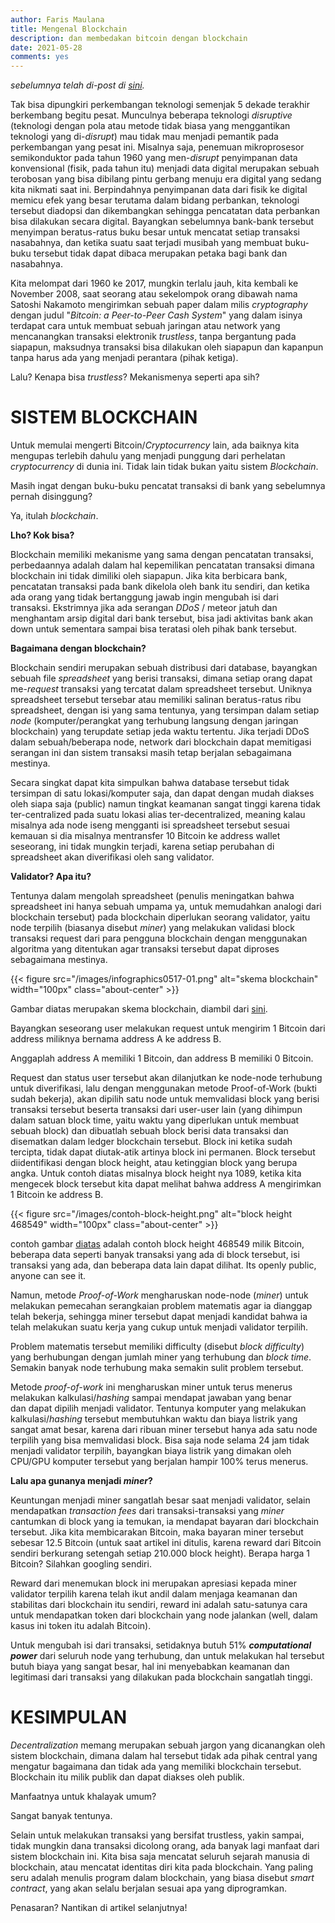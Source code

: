```yaml
---
author: Faris Maulana
title: Mengenal Blockchain
description: dan membedakan bitcoin dengan blockchain
date: 2021-05-28
comments: yes
---
```



*sebelumnya telah di-post di [sini](https://sutasomablog.wordpress.com/2017/05/28/mengenal-blockchain/).*

Tak bisa dipungkiri perkembangan teknologi semenjak 5 dekade terakhir berkembang begitu pesat. Munculnya beberapa teknologi *disruptive* (teknologi dengan pola atau metode tidak biasa yang menggantikan teknologi yang di-*disrupt*) mau tidak mau menjadi pemantik pada perkembangan yang pesat ini. Misalnya saja, penemuan mikroprosesor semikonduktor pada tahun 1960 yang men-*disrupt* penyimpanan data konvensional (fisik, pada tahun itu) menjadi data digital merupakan sebuah terobosan yang bisa dibilang pintu gerbang menuju era digital yang sedang kita nikmati saat ini. Berpindahnya penyimpanan data dari fisik ke digital memicu efek yang besar terutama dalam bidang perbankan, teknologi tersebut diadopsi dan dikembangkan sehingga pencatatan data perbankan bisa dilakukan secara digital. Bayangkan sebelumnya bank-bank tersebut menyimpan beratus-ratus buku besar untuk mencatat setiap transaksi nasabahnya, dan ketika suatu saat terjadi musibah yang membuat buku-buku tersebut tidak dapat dibaca merupakan petaka bagi bank dan nasabahnya.

Kita melompat dari 1960 ke 2017, mungkin terlalu jauh, kita kembali ke November 2008, saat seorang atau sekelompok orang dibawah nama Satoshi Nakamoto mengirimkan sebuah paper dalam milis *cryptography* dengan judul "*Bitcoin: a Peer-to-Peer Cash System*" yang dalam isinya terdapat cara untuk membuat sebuah jaringan atau network yang mencanangkan transaksi elektronik *trustless*, tanpa bergantung pada siapapun, maksudnya transaksi bisa dilakukan oleh siapapun dan kapanpun tanpa harus ada yang menjadi perantara (pihak ketiga).

Lalu? Kenapa bisa *trustless*? Mekanismenya seperti apa sih?

# SISTEM BLOCKCHAIN
Untuk memulai mengerti Bitcoin/*Cryptocurrency* lain, ada baiknya kita mengupas terlebih dahulu yang menjadi punggung dari perhelatan *cryptocurrency* di dunia ini. Tidak lain tidak bukan yaitu sistem *Blockchain*.

Masih ingat dengan buku-buku pencatat transaksi di bank yang sebelumnya pernah disinggung?

Ya, itulah *blockchain*.

**Lho? Kok bisa?**

Blockchain memiliki mekanisme yang sama dengan pencatatan transaksi, perbedaannya adalah dalam hal kepemilikan pencatatan transaksi dimana blockchain ini tidak dimiliki oleh siapapun. Jika kita berbicara bank, pencatatan transaksi pada bank dikelola oleh bank itu sendiri, dan ketika ada orang yang tidak bertanggung jawab ingin mengubah isi dari transaksi. Ekstrimnya jika ada serangan *DDoS* / meteor jatuh dan menghantam arsip digital dari bank tersebut, bisa jadi aktivitas bank akan down untuk sementara sampai bisa teratasi oleh pihak bank tersebut.

**Bagaimana dengan blockchain?**

Blockchain sendiri merupakan sebuah distribusi dari database, bayangkan sebuah file *spreadsheet* yang berisi transaksi, dimana setiap orang dapat me-*request* transaksi yang tercatat dalam spreadsheet tersebut. Uniknya spreadsheet tersebut tersebar atau memiliki salinan beratus-ratus ribu spreadsheet, dengan isi yang sama tentunya, yang tersimpan dalam setiap *node* (komputer/perangkat yang terhubung langsung dengan jaringan blockchain) yang terupdate setiap jeda waktu tertentu. Jika terjadi DDoS dalam sebuah/beberapa node, network dari blockchain dapat memitigasi serangan ini dan sistem transaksi masih tetap berjalan sebagaimana mestinya.

Secara singkat dapat kita simpulkan bahwa database tersebut tidak tersimpan di satu lokasi/komputer saja, dan dapat dengan mudah diakses oleh siapa saja (public) namun tingkat keamanan sangat tinggi karena tidak ter-centralized pada suatu lokasi alias ter-decentralized, meaning kalau misalnya ada node iseng mengganti isi spreadsheet tersebut sesuai kemauan si dia misalnya mentransfer 10 Bitcoin ke address wallet seseorang, ini tidak mungkin terjadi, karena setiap perubahan di spreadsheet akan diverifikasi oleh sang validator.

**Validator? Apa itu?**

Tentunya dalam mengolah spreadsheet (penulis meningatkan bahwa spreadsheet ini hanya sebuah umpama ya, untuk memudahkan analogi dari blockchain tersebut) pada blockchain diperlukan seorang validator, yaitu node terpilih (biasanya disebut *miner*) yang melakukan validasi block transaksi request dari para pengguna blockchain dengan menggunakan algoritma yang ditentukan agar transaksi tersebut dapat diproses sebagaimana mestinya.

{{< figure src="/images/infographics0517-01.png" alt="skema blockchain" width="100px" class="about-center" >}}

Gambar diatas merupakan skema blockchain, diambil dari [sini](https://blockgeeks.com/guides/what-is-blockchain-technology/).

Bayangkan seseorang user melakukan request untuk mengirim 1 Bitcoin dari address miliknya bernama address A ke address B.

Anggaplah address A memiliki 1 Bitcoin, dan address B memiliki 0 Bitcoin.

Request dan status user tersebut akan dilanjutkan ke node-node terhubung untuk diverifikasi, lalu dengan menggunakan metode Proof-of-Work (bukti sudah bekerja), akan dipilih satu node untuk memvalidasi block yang berisi transaksi tersebut beserta transaksi dari user-user lain (yang dihimpun dalam satuan block time, yaitu waktu yang diperlukan untuk membuat sebuah block) dan dibuatlah sebuah block berisi data transaksi dan disematkan dalam ledger blockchain tersebut. Block ini ketika sudah tercipta, tidak dapat diutak-atik artinya block ini permanen. Block tersebut diidentifikasi dengan block height, atau ketinggian block yang berupa angka. Untuk contoh diatas misalnya block height nya 1089, ketika kita mengecek block tersebut kita dapat melihat bahwa address A mengirimkan 1 Bitcoin ke address B.

{{< figure src="/images/contoh-block-height.png" alt="block height 468549" width="100px" class="about-center" >}}

contoh gambar [diatas](https://blockchain.info/block/00000000000000000046afac9ff60e22d3d80e6e932e43aebc9bd0dd298e1a9b) adalah contoh block height 468549 milik Bitcoin, beberapa data seperti banyak transaksi yang ada di block tersebut, isi transaksi yang ada, dan beberapa data lain dapat dilihat. Its openly public, anyone can see it.

Namun, metode *Proof-of-Work* mengharuskan node-node (*miner*) untuk melakukan pemecahan serangkaian problem matematis agar ia dianggap telah bekerja, sehingga miner tersebut dapat menjadi kandidat bahwa ia telah melakukan suatu kerja yang cukup untuk menjadi validator terpilih.

Problem matematis tersebut memiliki difficulty (disebut *block difficulty*) yang berhubungan dengan jumlah miner yang terhubung dan *block time*. Semakin banyak node terhubung maka semakin sulit problem tersebut.

Metode *proof-of-work* ini mengharuskan miner untuk terus menerus melakukan kalkulasi/*hashing* sampai mendapat jawaban yang benar dan dapat dipilih menjadi validator. Tentunya komputer yang melakukan kalkulasi/*hashing* tersebut membutuhkan waktu dan biaya listrik yang sangat amat besar, karena dari ribuan miner tersebut hanya ada satu node terpilih yang bisa memvalidasi block. Bisa saja node selama 24 jam tidak menjadi validator terpilih, bayangkan biaya listrik yang dimakan oleh CPU/GPU komputer tersebut yang berjalan hampir 100% terus menerus.

**Lalu apa gunanya menjadi *miner*?**

Keuntungan menjadi miner sangatlah besar saat menjadi validator, selain mendapatkan *transaction fees* dari transaksi-transaksi yang *miner* cantumkan di block yang ia temukan, ia mendapat bayaran dari blockchain tersebut. Jika kita membicarakan Bitcoin, maka bayaran miner tersebut sebesar 12.5 Bitcoin (untuk saat artikel ini ditulis, karena reward dari Bitcoin sendiri berkurang setengah setiap 210.000 block height). Berapa harga 1 Bitcoin? Silahkan googling sendiri.

Reward dari menemukan block ini merupakan apresiasi kepada miner validator terpilih karena telah ikut andil dalam menjaga keamanan dan stabilitas dari blockchain itu sendiri, reward ini adalah satu-satunya cara untuk mendapatkan token dari blockchain yang node jalankan (well, dalam kasus ini token itu adalah Bitcoin).

Untuk mengubah isi dari transaksi, setidaknya butuh 51% ***computational power*** dari seluruh node yang terhubung, dan untuk melakukan hal tersebut butuh biaya yang sangat besar, hal ini menyebabkan keamanan dan legitimasi dari transaksi yang dilakukan pada blockchain sangatlah tinggi.

# KESIMPULAN

*Decentralization* memang merupakan sebuah jargon yang dicanangkan oleh sistem blockchain, dimana dalam hal tersebut tidak ada pihak central yang mengatur bagaimana dan tidak ada yang memiliki blockchain tersebut. Blockchain itu milik publik dan dapat diakses oleh publik.

Manfaatnya untuk khalayak umum?

Sangat banyak tentunya.

Selain untuk melakukan transaksi yang bersifat trustless, yakin sampai, tidak mungkin dana transaksi dicolong orang, ada banyak lagi manfaat dari sistem blockchain ini. Kita bisa saja mencatat seluruh sejarah manusia di blockchain, atau mencatat identitas diri kita pada blockchain. Yang paling seru adalah menulis program dalam blockchain, yang biasa disebut *smart contract*, yang akan selalu berjalan sesuai apa yang diprogramkan.

Penasaran? Nantikan di artikel selanjutnya!
